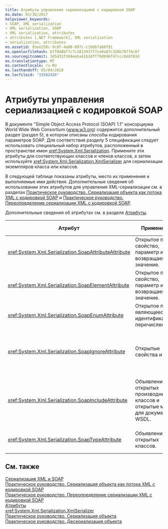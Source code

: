 ```yaml
---
title: Атрибуты управления сериализацией с кодировкой SOAP
ms.date: 03/30/2017
helpviewer_keywords:
- SOAP, XML serialization
- XML serialization, SOAP
- XML serialization, attributes
- attributes [.NET Framework], XML serialization
- serialization, attributes
ms.assetid: 93ee258c-9c0f-4a08-897c-c10db7a00f91
ms.openlocfilehash: b7f0d8bf7c7c1013937f7ce0a87c326b707fbc6f
ms.sourcegitcommit: 3d5d33f384eeba41b2dff79d096f47ccc8d8f03d
ms.translationtype: MT
ms.contentlocale: ru-RU
ms.lasthandoff: 05/04/2018
ms.locfileid: "33582426"
---
```

# <a name="attributes-that-control-encoded-soap-serialization"></a>Атрибуты управления сериализацией с кодировкой SOAP 
В документе "Simple Object Access Protocol (SOAP) 1.1" консорциума World Wide Web Consortium (www.w3.org) содержится дополнительный раздел (раздел 5), в котором описаны способы кодирования параметров SOAP. Для соответствия разделу 5 спецификации следует использовать специальный набор атрибутов, расположенный в пространстве имен <xref:System.Xml.Serialization>. Примените эти атрибуты для соответствующих классов и членов классов, а затем используйте <xref:System.Xml.Serialization.XmlSerializer> для сериализации экземпляров класса или классов.  
  
 В следующей таблице показаны атрибуты, место их применения и выполняемые ими действия. Дополнительные сведения об использовании этих атрибутов для управления XML-сериализации см. в разделах [Практическое руководство. Сериализация объекта как потока XML с кодировкой SOAP](../../../docs/standard/serialization/how-to-serialize-an-object-as-a-soap-encoded-xml-stream.md) и [Практическое руководство. Переопределение сериализации XML с кодировкой SOAP](../../../docs/standard/serialization/how-to-override-encoded-soap-xml-serialization.md).  
  
 Дополнительные сведения об атрибутах см. в разделе [Атрибуты](../../../docs/standard/attributes/index.md).  
  
|Атрибут|Применение|Что определяет|  
|---------------|----------------|---------------|  
|<xref:System.Xml.Serialization.SoapAttributeAttribute>|Открытое поле, свойство, параметр или возвращаемое значение.|Член класса должен быть сериализован как атрибут XML.|  
|<xref:System.Xml.Serialization.SoapElementAttribute>|Открытое поле, свойство, параметр или возвращаемое значение.|Класс должен быть сериализован как элемент XML.|  
|<xref:System.Xml.Serialization.SoapEnumAttribute>|Открытое поле, являющееся идентификатором перечисления.|Имя элемента члена перечисления.|  
|<xref:System.Xml.Serialization.SoapIgnoreAttribute>|Открытые свойства и поля.|Свойство или поле должно игнорироваться при сериализации содержащего его класса.|  
|<xref:System.Xml.Serialization.SoapIncludeAttribute>|Объявления открытых производных классов и открытые методы для документов WSDL.|При создании схем должен быть включен тип (чтобы его можно было распознать во время сериализации).|  
|<xref:System.Xml.Serialization.SoapTypeAttribute>|Объявления открытых классов.|Класс должен быть сериализован как тип XML.|  
  
## <a name="see-also"></a>См. также  
 [Сериализация XML и SOAP](../../../docs/standard/serialization/xml-and-soap-serialization.md)  
 [Практическое руководство. Сериализация объекта как потока XML с кодировкой SOAP](../../../docs/standard/serialization/how-to-serialize-an-object-as-a-soap-encoded-xml-stream.md)  
 [Практическое руководство. Переопределение сериализации XML с кодировкой SOAP](../../../docs/standard/serialization/how-to-override-encoded-soap-xml-serialization.md)  
 [Атрибуты](../../../docs/standard/attributes/index.md)  
 <xref:System.Xml.Serialization.XmlSerializer>  
 [Практическое руководство. Сериализация объекта](../../../docs/standard/serialization/how-to-serialize-an-object.md)  
 [Практическое руководство. Десериализация объекта](../../../docs/standard/serialization/how-to-deserialize-an-object.md)

